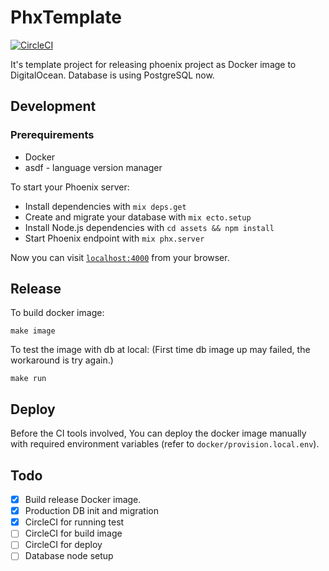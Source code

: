 # PhxTemplate

[![CircleCI](https://circleci.com/gh/sinorga/phx_template/tree/master.svg?style=svg)](https://circleci.com/gh/sinorga/phx_template/tree/master)

It's template project for releasing phoenix project as Docker image to DigitalOcean.
Database is using PostgreSQL now.

## Development

### Prerequirements

* Docker
* asdf - language version manager

To start your Phoenix server:

  * Install dependencies with `mix deps.get`
  * Create and migrate your database with `mix ecto.setup`
  * Install Node.js dependencies with `cd assets && npm install`
  * Start Phoenix endpoint with `mix phx.server`

Now you can visit [`localhost:4000`](http://localhost:4000) from your browser.

## Release

To build docker image:

`make image`

To test the image with db at local: (First time db image up may failed, the workaround is try again.)

`make run`

## Deploy

Before the CI tools involved, You can deploy the docker image manually with required environment variables (refer to `docker/provision.local.env`).

## Todo

- [X] Build release Docker image.
- [X] Production DB init and migration
- [X] CircleCI for running test
- [ ] CircleCI for build image
- [ ] CircleCI for deploy
- [ ] Database node setup

